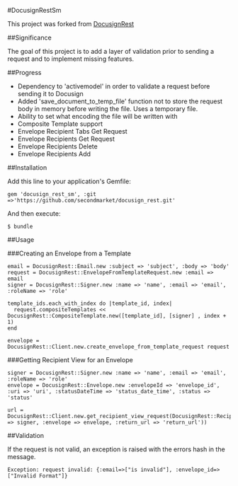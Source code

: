 #DocusignRestSm

This project was forked from [DocusignRest](https://github.com/jondkinney/docusign_rest)

##Significance

The goal of this project is to add a layer of validation prior to sending a request and to implement missing features.

##Progress

- Dependency to 'activemodel' in order to validate a request before sending it to Docusign
- Added 'save_document_to_temp_file' function not to store the request body in memory before writing the file. Uses a temporary file.
- Ability to set what encoding the file will be written with
- Composite Template support
- Envelope Recipient Tabs Get Request
- Envelope Recipients Get Request
- Envelope Recipients Delete
- Envelope Recipients Add

##Installation

Add this line to your application's Gemfile:

    gem 'docusign_rest_sm', :git =>'https://github.com/secondmarket/docusign_rest.git'

And then execute:

    $ bundle

##Usage

###Creating an Envelope from a Template

    email = DocusignRest::Email.new :subject => 'subject', :body => 'body'
    request = DocusignRest::EnvelopeFromTemplateRequest.new :email => email
    signer = DocusignRest::Signer.new :name => 'name', :email => 'email', :roleName => 'role'

    template_ids.each_with_index do |template_id, index|
      request.compositeTemplates << DocusignRest::CompositeTemplate.new([template_id], [signer] , index + 1)
    end

    envelope = DocusignRest::Client.new.create_envelope_from_template_request request


###Getting Recipient View for an Envelope

    signer = DocusignRest::Signer.new :name => 'name', :email => 'email', :roleName => 'role'
    envelope = DocusignRest::Envelope.new :envelopeId => 'envelope_id', :uri => 'uri', :statusDateTime => 'status_date_time', :status => 'status'

    url = DocusignRest::Client.new.get_recipient_view_request(DocusignRest::RecipientViewRequest.new(:signer => signer, :envelope => envelope, :return_url => 'return_url'))

##Validation

If the request is not valid, an exception is raised with the errors hash in the message.

    Exception: request invalid: {:email=>["is invalid"], :envelope_id=>["Invalid Format"]}


